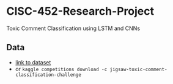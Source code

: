 # CISC-452-Research-Project
Toxic Comment Classification using LSTM and CNNs


## Data
- [link to dataset](https://www.kaggle.com/c/jigsaw-toxic-comment-classification-challenge/data)
- or `kaggle competitions download -c jigsaw-toxic-comment-classification-challenge`